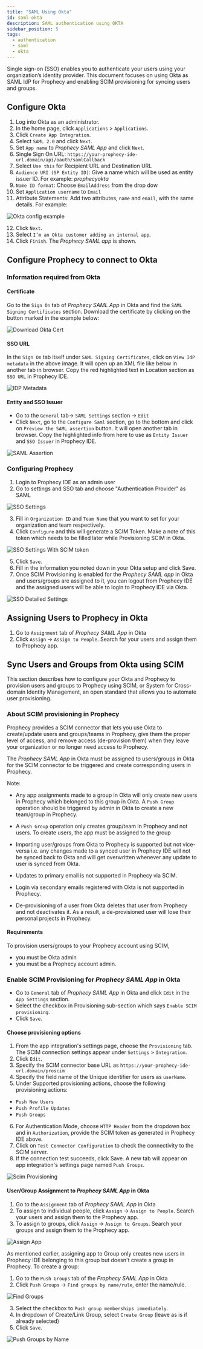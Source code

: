 ```yaml
---
title: "SAML Using Okta"
id: saml-okta
description: SAML authentication using OKTA
sidebar_position: 5
tags:
  - authentication
  - saml
  - okta
---
```


Single sign-on (SSO) enables you to authenticate your users using your organization’s identity provider.
This document focuses on using Okta as SAML IdP for Prophecy and enabling SCIM provisioning for syncing users and
groups.

## Configure Okta

1. Log into Okta as an administrator.
2. In the home page, click `Applications` > `Applications`.
3. Click `Create App Integration`.
4. Select `SAML 2.0` and click `Next`.
5. Set `App name` to _Prophecy SAML App_ and click `Next`.
6. Single Sign On URL: `https://your-prophecy-ide-url.domain/api/oauth/samlCallback`
7. Select `Use this` for Recipient URL and Destination URL
8. `Audience URI (SP Entity ID)`: Give a name which will be used as entity issuer ID. For example: _prophecyokta_
9. `Name ID format`: Choose `EmailAddress` from the drop dow
10. Set `Application username` to `Email`
11. Attribute Statements: Add two attributes, `name` and `email`, with the same details. For example:

![Okta config example](./img/okta_example.png)

12. Click `Next`.
13. Select `I’m an Okta customer adding an internal app`.
14. Click `Finish`. The _Prophecy SAML app_ is shown.

## Configure Prophecy to connect to Okta

### Information required from Okta

#### Certificate

Go to the `Sign On` tab of _Prophecy SAML App_ in Okta and find the `SAML Signing Certificates` section. Download the certificate by clicking on the button marked in the example below:

![Download Okta Cert](./img/okta_dl_cert.png)

#### SSO URL

In the `Sign On` tab itself under `SAML Signing Certificates`, click on `View IdP metadata` in the above image. It will open up an XML file like below in another tab in browser. Copy the red highlighted text in Location section as `SSO URL` in Prophecy IDE.

![IDP Metadata](./img/okta_idp_metadata_xml.png)

#### Entity and SSO Issuer

- Go to the `General` tab-> `SAML Settings` section -> `Edit`
- Click `Next`, go to the `Configure Saml` section, go to the bottom and click on `Preview the SAML assertion` button. It will open another tab in browser. Copy the highlighted info from here to use as `Entity Issuer` and `SSO Issuer` in Prophecy IDE.

![SAML Assertion](./img/okta_xml.png)

### Configuring Prophecy

1. Login to Prophecy IDE as an admin user
2. Go to settings and SSO tab and choose "Authentication Provider" as SAML

![SSO Settings](./img/sso_settings.png)

3. Fill in `Organization ID` and `Team Name` that you want to set for your organization and team respectively.
4. Click `Configure` and this will generate a SCIM Token. Make a note of this token which needs to be filled later while Provisioning SCIM in Okta.

![SSO Settings With SCIM token](./img/sso_settings_with_token.png)

5. Click `Save`.
6. Fill in the information you noted down in your Okta setup and click Save.
7. Once SCIM Provisioning is enabled for the _Prophecy SAML app_ in Okta and users/groups are assigned to it, you can logout from Prophecy IDE and the assigned users will be able to login to Prophecy IDE via Okta.

![SSO Detailed Settings](./img/sso_settings_detailed.png)

## Assigning Users to Prophecy in Okta

1. Go to `Assignment` tab of _Prophecy SAML App_ in Okta
2. Click `Assign` -> `Assign to People`. Search for your users and assign them to Prophecy app.

## Sync Users and Groups from Okta using SCIM

This section describes how to configure your Okta and Prophecy to provision users and groups to Prophecy using SCIM,
or System for Cross-domain Identity Management, an open standard that allows you to automate user provisioning.

### About SCIM provisioning in Prophecy

Prophecy provides a SCIM connector that lets you use Okta to create/update users and groups/teams in Prophecy, give them the proper level of access,
and remove access (de-provision them) when they leave your organization or no longer need access to Prophecy.

The _Prophecy SAML App_ in Okta must be assigned to users/groups in Okta for the SCIM connector to be triggered and
create corresponding users in Prophecy.

Note:

- Any app assignments made to a group in Okta will only create new users in Prophecy which belonged to this
  group in Okta. A `Push Group` operation should be triggered by admin in Okta to create a new team/group in Prophecy.

- A `Push Group` operation only creates group/team in Prophecy and not users. To create users, the app must be assigned
  to the group

- Importing user/groups from Okta to Prophecy is supported but not vice-versa i.e. any changes made to a synced user in
  Prophecy IDE will not be synced back to Okta and will get overwritten whenever any update to user is synced from Okta.

- Updates to primary email is not supported in Prophecy via SCIM.

- Login via secondary emails registered with Okta is not supported in Prophecy.

- De-provisioning of a user from Okta deletes that user from Prophecy and not deactivates it. As a result, a
  de-provisioned user will lose their personal projects in Prophecy.

#### Requirements

To provision users/groups to your Prophecy account using SCIM,

- you must be Okta admin
- you must be a Prophecy account admin.

### Enable SCIM Provisioning for _Prophecy SAML App_ in Okta

- Go to `General` tab of _Prophecy SAML App_ in Okta and click `Edit` in the `App Settings` section.
- Select the checkbox in Provisioning sub-section which says `Enable SCIM provisioning`.
- Click `Save`.

#### Choose provisioning options

1. From the app integration's settings page, choose the `Provisioning` tab. The SCIM connection settings appear under `Settings` > `Integration`.
2. Click `Edit`.
3. Specify the SCIM connector base URL as `https://your-prophecy-ide-url.domain/proscim`
4. Specify the field name of the Unique identifier for users as `userName`.
5. Under Supported provisioning actions, choose the following provisioning actions:

- `Push New Users`
- `Push Profile Updates`
- `Push Groups`

6. For Authentication Mode, choose `HTTP Header` from the dropdown box and in `Authorization`, provide the SCIM token as generated in Prophecy IDE above.
7. Click on `Test Connector Configuration` to check the connectivity to the SCIM server.
8. If the connection test succeeds, click Save. A new tab will appear on app integration's settings page named `Push Groups`.

![Scim Provisioning](./img/scim_provisioning.png)

#### User/Group Assignment to _Prophecy SAML App_ in Okta

1. Go to the `Assignment` tab of _Prophecy SAML App_ in Okta
2. To assign to individual people, click `Assign` -> `Assign to People`. Search your users and assign them to the Prophecy app.
3. To assign to groups, click `Assign` -> `Assign to Groups`. Search your groups and assign them to the Prophecy app.

![Assign App](./img/app_assign.png)

As mentioned earlier, assigning app to Group only creates new users in Prophecy IDE belonging to this group but doesn't create a group in Prophecy. To create a group:

1. Go to the `Push Groups` tab of the _Prophecy SAML App_ in Okta
2. Click `Push Groups` -> `Find groups by name/rule`, enter the name/rule.

![Find Groups](./img/push_groups_find.png)

3. Select the checkbox to `Push group memberships immediately`.
4. In dropdown of Create/Link Group, select `Create Group` (leave as is if already selected)
5. Click `Save`.

![Push Groups by Name](./img/push_groups_by_name.png)
